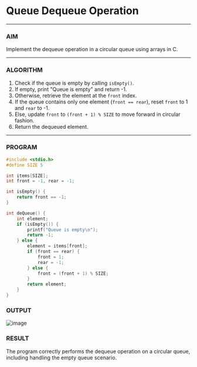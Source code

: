 # Queue Dequeue Operation

---

### AIM
Implement the dequeue operation in a circular queue using arrays in C.

---

### ALGORITHM
1. Check if the queue is empty by calling `isEmpty()`.
2. If empty, print "Queue is empty" and return -1.
3. Otherwise, retrieve the element at the `front` index.
4. If the queue contains only one element (`front == rear`), reset `front` to 1 and `rear` to -1.
5. Else, update `front` to `(front + 1) % SIZE` to move forward in circular fashion.
6. Return the dequeued element.

---

### PROGRAM

```c
#include <stdio.h>
#define SIZE 5

int items[SIZE];
int front = -1, rear = -1;

int isEmpty() {
    return front == -1;
}

int deQueue() {
    int element;
    if (isEmpty()) {
        printf("Queue is empty\n");
        return -1;
    } else {
        element = items[front];
        if (front == rear) {
            front = 1;
            rear = -1;
        } else {
            front = (front + 1) % SIZE;
        }
        return element;
    }
}
```
### OUTPUT
![image](https://github.com/user-attachments/assets/d3973bef-1766-4132-b457-7489fedc5d10)

### RESULT
The program correctly performs the dequeue operation on a circular queue, including handling the empty queue scenario.
